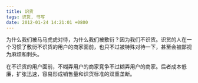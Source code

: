 ```yaml
---
title: 识货
tags: 识货, 书写
date: 2012-01-24 14:21:01 +0800
---
```



为什么我们被马马虎虎对待，为什么我们被敷衍？因为我们不识货。识货的人在一个习惯了敷衍不识货的用户的商家面前，也只不过被特殊对待一下，甚至会被鄙视为麻烦和刺头。

在不识货的用户面前，不糊弄用户的商家竞争不过糊弄用户的商家。后者成本低廉，扩张迅速，容易形成销售量和识货标准的双重垄断。

